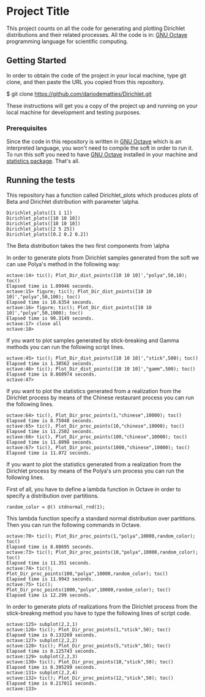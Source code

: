 # Project Title

This project counts on all the code for generating and plotting Dirichlet distributions and their related processes.
All the code is in: [GNU Octave](https://www.gnu.org/software/octave/) programming language for scientific computing.

## Getting Started

In order to obtain the code of the project in your local machine,
type git clone, and then paste the URL you copied from this repository.

$ git clone https://github.com/dariodematties/Dirichlet.git

These instructions will get you a copy of the project up and running on your local machine for development and testing purposes.

### Prerequisites

Since the code in this repository is written in [GNU Octave](https://www.gnu.org/software/octave/)
which is an interpreted language, you won't need to compile the soft in order to run it.
To run this soft you need to have [GNU Octave](https://www.gnu.org/software/octave/) installed
in your machine and [statistics package](https://octave.sourceforge.io/statistics/index.html).
That's all.

## Running the tests

This repository has a function called Dirichlet\_plots which
produces plots of Beta and Dirichlet distribution with parameter
\alpha.
```
Dirichlet_plots([1 1 1])
Dirichlet_plots([10 10 10])
Dirichlet_plots([10 10 10])
Dirichlet_plots([2 5 25])
Dirichlet_plots([0.2 0.2 0.2])
```
The Beta distribution takes the two first
components from \alpha

In order to generate plots from Dirichlet samples generated from the soft
we can use Polya's method in the following way:

```
octave:14> tic(); Plot_Dir_dist_points([10 10 10]',"polya",50,10); toc()
Elapsed time is 1.09946 seconds.
octave:15> figure; tic(); Plot_Dir_dist_points([10 10 10]',"polya",50,100); toc()
Elapsed time is 10.6354 seconds.
octave:16> figure; tic(); Plot_Dir_dist_points([10 10 10]',"polya",50,1000); toc()
Elapsed time is 90.3149 seconds.
octave:17> close all
octave:18>
```
If you want to plot samples generated by stick-breaking and Gamma methods
you can run the following script lines.

```
octave:45> tic(); Plot_Dir_dist_points([10 10 10]',"stick",500); toc()
Elapsed time is 1.30562 seconds.
octave:46> tic(); Plot_Dir_dist_points([10 10 10]',"gamm",500); toc()
Elapsed time is 0.860974 seconds.
octave:47>
```

If you want to plot the statistics generated from a realization from
the Dirichlet process by means of the Chinese restaurant process
you can run the following lines.

```
octave:64> tic(), Plot_Dir_proc_points(1,"chinese",10000); toc()
Elapsed time is 8.75048 seconds.
octave:65> tic(), Plot_Dir_proc_points(10,"chinese",10000); toc()
Elapsed time is 11.2502 seconds.
octave:66> tic(), Plot_Dir_proc_points(100,"chinese",10000); toc()
Elapsed time is 11.8098 seconds.
octave:67> tic(), Plot_Dir_proc_points(1000,"chinese",10000); toc()
Elapsed time is 11.072 seconds.
```
If you want to plot the statistics generated from a realization from
the Dirichlet process by means of the Polya's urn process
you can run the following lines.

First of all, you have to define a lambda function in Octave
in order to specify a distribution over partitions.

```
random_color = @() stdnormal_rnd(1);
```
This lambda function specify a standard normal distribution
over partitions.
Then you can run the following commands in Octave.


```
octave:70> tic(); Plot_Dir_proc_points(1,"polya",10000,random_color); toc()
Elapsed time is 8.88695 seconds.
octave:73> tic(); Plot_Dir_proc_points(10,"polya",10000,random_color); toc()
Elapsed time is 11.351 seconds.
octave:74> tic(); Plot_Dir_proc_points(100,"polya",10000,random_color); toc()
Elapsed time is 11.9943 seconds.
octave:75> tic(); Plot_Dir_proc_points(1000,"polya",10000,random_color); toc()
Elapsed time is 12.299 seconds.

```
In order to generate plots of realizations from the Dirichlet process from
the stick-breakng method you have to type the following lines of script code.

```
octave:125> subplot(2,2,1)
octave:126> tic(); Plot_Dir_proc_points(1,"stick",50); toc()
Elapsed time is 0.133269 seconds.
octave:127> subplot(2,2,2)
octave:128> tic(); Plot_Dir_proc_points(5,"stick",50); toc()
Elapsed time is 0.125743 seconds.
octave:129> subplot(2,2,3)
octave:130> tic(); Plot_Dir_proc_points(10,"stick",50); toc()
Elapsed time is 0.395299 seconds.
octave:131> subplot(2,2,4)
octave:132> tic(); Plot_Dir_proc_points(12,"stick",50); toc()
Elapsed time is 0.217011 seconds.
octave:133>
```


